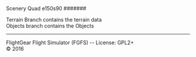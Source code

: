 Scenery Quad 
e150s90
#######
 
Terrain Branch contains the terrain data <br>
Objects branch contains the Objects
 
***
 
FlightGear Flight Simulator (FGFS) -- License: GPL2+ <br>
:copyright: 2016
